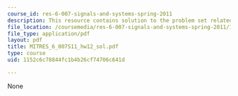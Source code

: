 ```yaml
---
course_id: res-6-007-signals-and-systems-spring-2011
description: This resource contains solution to the problem set related to filtering.
file_location: /coursemedia/res-6-007-signals-and-systems-spring-2011/1152c6c78844fc1b4b26cf74706c641d_MITRES_6_007S11_hw12_sol.pdf
file_type: application/pdf
layout: pdf
title: MITRES_6_007S11_hw12_sol.pdf
type: course
uid: 1152c6c78844fc1b4b26cf74706c641d

---
```

None
